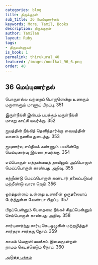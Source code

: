 ```yaml
---
categories: blog
title: திருக்குறள்
sub_title: 36 மெய்யுணர்தல்
keywords: More, Tamil, Books
description: திருக்குறள்
author: Tamilan
layout: Ruby
tags:
- திருவள்ளுவர்
is_book: 1
permalink: thirukural_40
featured: /images/noolkal_96_6.png
order: 40
---
```

## 36 மெய்யுணர்தல்

பொருளல்ல வற்றைப் பொருளென்று உணரும்  
மருளானாம் மாணாப் பிறப்பு. 351

இருள்நீங்கி இன்பம் பயக்கும் மருள்நீங்கி  
மாசறு காட்சி யவர்க்கு. 352

ஐயத்தின் நீங்கித் தெளிந்தார்க்கு வையத்தின்  
வானம் நணிய துடைத்து. 353

ஐயுணர்வு எய்தியக் கண்ணும் பயமின்றே  
மெய்யுணர்வு இல்லா தவர்க்கு. 354

எப்பொருள் எத்தன்மைத் தாயினும் அப்பொருள்  
மெய்ப்பொருள் காண்பது அறிவு. 355

கற்றீண்டு மெய்ப்பொருள் கண்டார் தலைப்படுவர்  
மற்றீண்டு வாரா நெறி. 356

ஓர்த்துள்ளம் உள்ளது உணரின் ஒருதலையாப்  
பேர்த்துள்ள வேண்டா பிறப்பு. 357

பிறப்பென்னும் பேதைமை நீங்கச் சிறப்பென்னும்  
செம்பொருள் காண்பது அறிவு. 358

சார்புணர்ந்து சார்பு கெடஒழுகின் மற்றழித்துச்  
சார்தரா சார்தரு நோய். 359

காமம் வெகுளி மயக்கம் இவைமூன்றன்  
நாமம் கெடக்கெடும் நோய். 360

[அடுத்த பக்கம்](thirukural_41)